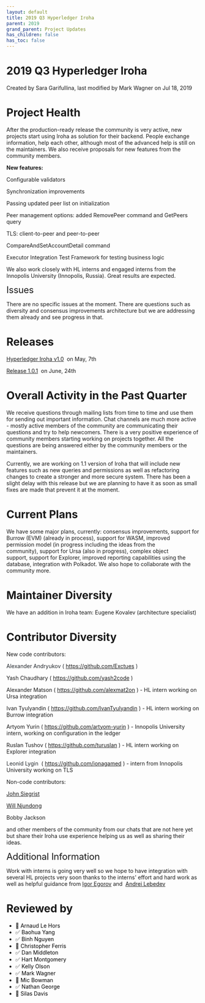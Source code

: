 ```yaml
---
layout: default
title: 2019 Q3 Hyperledger Iroha
parent: 2019
grand_parent: Project Updates
has_children: false
has_toc: false
---
```


# 2019 Q3 Hyperledger Iroha

Created by Sara Garifullina, last modified by Mark Wagner on Jul 18, 2019

# Project Health

After the production-ready release the community is very active, new
projects start using Iroha as solution for their backend. People
exchange information, help each other, although most of the advanced
help is still on the maintainers. We also receive proposals for new
features from the community members. 

**New features:**  

Configurable validators

Synchronization improvements

Passing updated peer list on initialization

<span class="s1">Peer management options: added RemovePeer command and
GetPeers query </span>

<span class="s1">TLS: client-to-peer and peer-to-peer </span>

CompareAndSetAccountDetail command

Executor Integration Test Framework for testing business logic



We also work closely with HL interns and engaged interns from the
Innopolis University (Innopolis, Russia). Great results are expected. 

<span style="font-size: 24.0px;letter-spacing: -0.01em;">Issues </span>

There are no specific issues at the moment. There are questions such as
diversity and consensus improvements architecture but we are addressing
them already and see progress in that. 

# Releases

<a href="https://github.com/hyperledger/iroha/releases/tag/1.0.0" class="external-link" rel="nofollow" style="text-decoration: underline;">Hyperledger Iroha v1.0</a>  on May,
7th

<a href="https://github.com/hyperledger/iroha/releases/tag/1.0.1" class="external-link" rel="nofollow" style="text-decoration: underline;">Release 1.0.1</a>  on June, 24th

# Overall Activity in the Past Quarter

We receive questions through mailing lists from time to time and use
them for sending out important information. Chat channels are much more
active - mostly active members of the community are communicating their
questions and try to help newcomers. There is a very positive experience
of community members starting working on projects together. All the
questions are being answered either by the community members or the
maintainers. 

Currently, we are working on 1.1 version of Iroha that will include new
features such as new queries and permissions as well as refactoring
changes to create a stronger and more secure system. There has been a
slight delay with this release but we are planning to have it as soon as
small fixes are made that prevent it at the moment.

# Current Plans

We have some major plans, currently: consensus improvements, support for
Burrow (EVM) (already in process), support for WASM, improved permission
model (in progress including the ideas from the community), support for
Ursa (also in progress), complex object support, support for
Explorer, improved reporting capabilities using the
database, integration with Polkadot. We also hope to collaborate with
the community more.

# Maintainer Diversity

We have an addition in Iroha team: Eugene Kovalev (architecture
specialist)

# Contributor Diversity

New code contributors: 

<span style="color: rgb(36,41,46);">Alexander Andryukov (
<a href="https://github.com/Exctues" class="external-link" rel="nofollow">https://github.com/Exctues</a> ) </span>

Yash Chaudhary (
<a href="https://github.com/yash2code" class="external-link" rel="nofollow">https://github.com/yash2code</a> )

Alexander Matson (
<a href="https://github.com/alexmat2on" class="external-link" rel="nofollow">https://github.com/alexmat2on</a> ) - HL intern working
on Ursa integration

Ivan Tyulyandin (
<a href="https://github.com/IvanTyulyandin" class="external-link" rel="nofollow">https://github.com/IvanTyulyandin</a> ) - HL intern
working on Burrow integration

Artyom Yurin (
<a href="https://github.com/hyperledger/iroha/pulls/artyom-yurin" class="external-link" rel="nofollow">https://github.com/artyom-yurin</a>
) - Innopolis University intern, working on configuration in the ledger

Ruslan Tushov (
<a href="https://github.com/hyperledger/iroha/pulls/turuslan" class="external-link" rel="nofollow">https://github.com/turuslan</a> ) -
HL intern working on Explorer integration

<span style="color: rgb(36,41,46);">Leonid Lygin  </span>(
<a href="https://github.com/hyperledger/iroha/pulls/ionagamed" class="external-link" rel="nofollow">https://github.com/ionagamed</a>
) - intern from Innopolis University working on TLS





Non-code contributors: 

<a href="https://wiki.hyperledger.org/display/~jsiegrist" class="confluence-userlink user-mention" data-username="jsiegrist" data-linked-resource-id="16320987" data-linked-resource-version="1" data-linked-resource-type="userinfo" data-base-url="https://wiki.hyperledger.org">John Siegrist</a>

<a href="https://wiki.hyperledger.org/display/~sudomann" class="confluence-userlink user-mention" data-username="sudomann" data-linked-resource-id="16321453" data-linked-resource-version="1" data-linked-resource-type="userinfo" data-base-url="https://wiki.hyperledger.org">Will Njundong</a>

Bobby Jackson


<span style="letter-spacing: 0.0px;">and other members of the community
from our chats that are not here yet but share their Iroha use
experience helping us as well as sharing their ideas.  </span>



<span style="font-size: 24.0px;letter-spacing: -0.01em;">Additional
Information </span>

Work with interns is going very well so we hope to have integration with
several HL projects very soon thanks to the interns' effort and hard
work as well as helpful guidance from
<a href="https://wiki.hyperledger.org/display/~igor-egorov" class="confluence-userlink user-mention" data-username="igor-egorov" data-linked-resource-id="16320299" data-linked-resource-version="1" data-linked-resource-type="userinfo" data-base-url="https://wiki.hyperledger.org">Igor Egorov</a> and 
<a href="https://wiki.hyperledger.org/display/~lebdron" class="confluence-userlink user-mention" data-username="lebdron" data-linked-resource-id="9109570" data-linked-resource-version="1" data-linked-resource-type="userinfo" data-base-url="https://wiki.hyperledger.org">Andrei Lebedev</a>  

# Reviewed by
-   🔲 <span style="color: rgb(0,0,0);">Arnaud Le Hors </span>
-   ✅ <span style="color: rgb(0,0,0);"> <span style="color: rgb(0,0,0);">Baohua Yang </span> </span>
-   ✅ <span style="color: rgb(0,0,0);"> <span style="color: rgb(0,0,0);"> <span style="color: rgb(0,0,0);">Binh
Nguyen </span> </span> </span>
-   🔲 <span style="color: rgb(0,0,0);"> <span style="color: rgb(0,0,0);"> <span style="color: rgb(0,0,0);">Christopher Ferris </span> </span></span>
-   ✅ <span style="color: rgb(0,0,0);"> <span style="color: rgb(0,0,0);"> <span style="color: rgb(0,0,0);"> <span style="color: rgb(0,0,0);">Dan Middleton </span> </span> </span></span>
-   ✅ <span style="color: rgb(0,0,0);"> <span style="color: rgb(0,0,0);"> <span style="color: rgb(0,0,0);"> <span style="color: rgb(0,0,0);"> <span style="color: rgb(0,0,0);">Hart
Montgomery </span> </span> </span> </span> </span>
-   ✅ <span style="color: rgb(0,0,0);"> <span style="color: rgb(0,0,0);"> <span style="color: rgb(0,0,0);"> <span style="color: rgb(0,0,0);"> <span style="color: rgb(0,0,0);"> <span style="color: rgb(0,0,0);">Kelly Olson </span> </span> </span></span> </span> </span>
-   ✅ <span style="color: rgb(0,0,0);"> <span style="color: rgb(0,0,0);"> <span style="color: rgb(0,0,0);"> <span style="color: rgb(0,0,0);"> <span style="color: rgb(0,0,0);"> <span style="color: rgb(0,0,0);"> <span style="color: rgb(0,0,0);">Mark
Wagner </span> </span> </span> </span> </span> </span> </span>
-   🔲 <span style="color: rgb(0,0,0);"> <span style="color: rgb(0,0,0);"> <span style="color: rgb(0,0,0);"> <span style="color: rgb(0,0,0);"> <span style="color: rgb(0,0,0);"> <span style="color: rgb(0,0,0);"> <span style="color: rgb(0,0,0);"> <span style="color: rgb(0,0,0);">Mic Bowman </span> </span> </span></span> </span> </span> </span> </span>
-   ✅ <span style="color: rgb(0,0,0);"> <span style="color: rgb(0,0,0);"> <span style="color: rgb(0,0,0);"> <span style="color: rgb(0,0,0);"> <span style="color: rgb(0,0,0);"> <span style="color: rgb(0,0,0);"> <span style="color: rgb(0,0,0);"> <span style="color: rgb(0,0,0);">Nathan George </span> </span> </span></span> </span> </span> </span> </span>
-   🔲 <span style="color: rgb(0,0,0);"> <span style="color: rgb(0,0,0);"> <span style="color: rgb(0,0,0);"> <span style="color: rgb(0,0,0);"> <span style="color: rgb(0,0,0);"> <span style="color: rgb(0,0,0);"> <span style="color: rgb(0,0,0);"> <span style="color: rgb(0,0,0);">Silas Davis </span> </span> </span></span> </span> </span> </span> </span>






